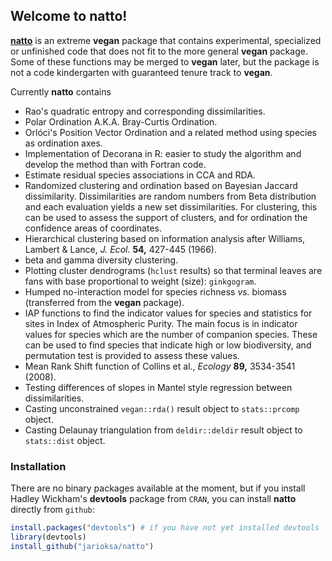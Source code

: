 ## Welcome to natto!

[**natto**](http://en.wikipedia.org/wiki/Nattō) is an extreme
**vegan** package that contains experimental, specialized or
unfinished code that does not fit to the more general **vegan**
package. Some of these functions may be merged to **vegan** later, but
the package is not a code kindergarten with guaranteed tenure track to
**vegan**.

Currently **natto** contains

 * Rao's quadratic entropy and corresponding dissimilarities.
 * Polar Ordination A.K.A. Bray-Curtis Ordination.
 * Orlóci's Position Vector Ordination and a related method using
   species as ordination axes.
 * Implementation of Decorana in R: easier to study the algorithm and
   develop the method than with Fortran code.
 * Estimate residual species associations in CCA and RDA.
 * Randomized clustering and ordination based on Bayesian Jaccard
   dissimilarity. Dissimilarities are random numbers from Beta
   distribution and each evaluation yields a new set dissimilarities.
   For clustering, this can be used to assess the support of clusters,
   and for ordination the confidence areas of coordinates.
 * Hierarchical clustering based on information analysis after Williams,
   Lambert & Lance, *J. Ecol.* **54,** 427-445 (1966).
 * beta and gamma diversity clustering.
 * Plotting cluster dendrograms (`hclust` results) so that terminal
   leaves are fans with base proportional to weight (size): `ginkgogram`.
 * Humped no-interaction model for species richness _vs._ biomass
   (transferred from the **vegan** package).
 * IAP functions to find the indicator values for species and statistics
   for sites in Index of Atmospheric Purity. The main focus is in indicator
   values for species which are the number of companion species. These can
   be used to find species that indicate high or low biodiversity, and 
   permutation test is provided to assess these values.
 * Mean Rank Shift function of Collins et al., *Ecology* **89,**
   3534-3541 (2008).
 * Testing differences of slopes in Mantel style regression between
   dissimilarities.
 * Casting unconstrained `vegan::rda()` result object to `stats::prcomp` 
   object.
 * Casting Delaunay triangulation from `deldir::deldir` result object to
   `stats::dist` object.

### Installation

There are no binary packages available at the moment, but if you install 
Hadley Wickham's **devtools** package from `CRAN`, you can install **natto**
directly from `github`:
```R
install.packages("devtools") # if you have not yet installed devtools
library(devtools)
install_github("jarioksa/natto")
```
